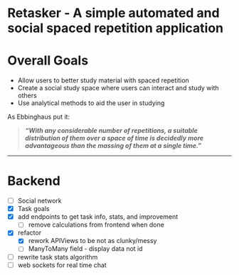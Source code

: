 # Retasker - A simple automated and social spaced repetition application

# Overall Goals

- Allow users to better study material with spaced repetition
- Create a social study space where users can interact and study with others
- Use analytical methods to aid the user in studying

As Ebbinghaus put it:

> ***“With any considerable number of repetitions, a suitable distribution of them over a space of time is decidedly more advantageous than the massing of them at a single time.”***
>

---

# Backend

- [ ]  Social network
- [x]  Task goals
- [x]  add endpoints to get task info, stats, and improvement
    - [ ]  remove calculations from frontend when done
- [x]  refactor
    - [x]  rework APIViews to be not as clunky/messy
    - [ ]  ManyToMany field - display data not id
- [ ]  rewrite task stats algorithm
- [ ]  web sockets for real time chat
